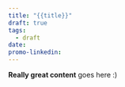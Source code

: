 ```yaml
---
title: "{{title}}"
draft: true
tags:
  - draft
date: 
promo-linkedin:
---
```

 
**Really great content** goes here :)